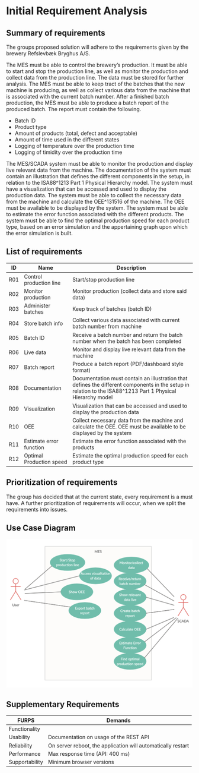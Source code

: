 # Initial Requirement Analysis

## Summary of requirements
The groups proposed solution will adhere to the requirements given by the brewery Refslevbæk Bryghus A/S.

The MES must be able to control the brewery’s production. It must be able to start and stop the production line, as well as monitor the production and collect data from the production line. The data must be stored for further analysis.
The MES must be able to keep tract of the batches that the new machine is producing, as well as collect various data from the machine that is associated with the current batch number. After a finished batch production, the MES must be able to produce a batch report of the produced batch. The report must contain the following.
- Batch ID
- Product type
- Amount of products (total, defect and acceptable)
- Amount of time used in the different states
- Logging of temperature over the production time
- Logging of timidity over the production time

The MES/SCADA system must be able to monitor the production and display live relevant data from the machine.
The documentation of the system must contain an illustration that defines the different components in the setup, in relation to the ISA88^1213 Part 1 Physical Hierarchy model. The system must have a visualization that can be accessed and used to display the production data. The system must be able to collect the necessary data from the machine and calculate the OEE^131516 of the machine. The OEE must be available to be displayed by the system. The system must be able to estimate the error function associated with the different products.
The system must be able to find the optimal production speed for each product type, based on an error simulation and the appertaining graph upon which the error simulation is built.

## List of requirements
| ID  	| Name                     	| Description                                                                                                                                                 	|
|-----	|--------------------------	|-------------------------------------------------------------------------------------------------------------------------------------------------------------	|
| R01 	| Control production line  	| Start/stop production line                                                                                                                                  	|
| R02 	| Monitor production       	| Monitor production (collect data and store said data)                                                                                                       	|
| R03 	| Administer batches       	| Keep track of batches (batch ID)                                                                                                                            	|
| R04 	| Store batch info         	| Collect various data associated with current batch number from machine                                                                                      	|
| R05 	| Batch ID                 	| Receive a batch number and return the batch number when the batch has been completed                                                                        	|
| R06 	| Live data                	| Monitor and display live relevant data from the machine                                                                                                     	|
| R07 	| Batch report             	| Produce a batch report (PDF/dashboard style format)                                                                                                         	|
| R08 	| Documentation            	| Documentation must contain an illustration that defines the different components in the setup in relation to the ISA88^1213 Part 1 Physical Hierarchy model 	|
| R09 	| Visualization            	| Visualization that can be accessed and used to display the production data                                                                                  	|
| R10 	| OEE                      	| Collect necessary data from the machine and calculate the OEE. OEE must be available to be displayed by the system                                          	|
| R11 	| Estimate error function  	| Estimate the error function associated with the products                                                                                                    	|
| R12 	| Optimal Production speed 	| Estimate the optimal production speed for each product type                                                                                                 	|


## Prioritization of requirements
The group has decided that at the current state, every requirement is a must have. A further prioritization of requirements will occur, when we split the requirements into issues.

## Use Case Diagram
![Use Case Diagram](./ucdiagram.jpg)

## Supplementary Requirements
| FURPS          	| Demands                                                      	|
|----------------	|--------------------------------------------------------------	|
| Functionality  	|                                                              	|
| Usability      	| Documentation on usage of the REST API                       	|
| Reliability    	| On server reboot, the application will automatically restart 	|
| Performance    	| Max response time (API: 400 ms)                              	|
| Supportability 	| Minimum browser versions                                     	|